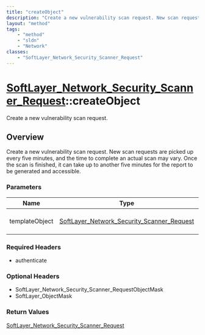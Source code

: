 ```yaml
---
title: "createObject"
description: "Create a new vulnerability scan request. New scan requests are picked up every five minutes, and the time to complete an... "
layout: "method"
tags:
    - "method"
    - "sldn"
    - "Network"
classes:
    - "SoftLayer_Network_Security_Scanner_Request"
---
```

# [SoftLayer_Network_Security_Scanner_Request](/reference/services/SoftLayer_Network_Security_Scanner_Request)::createObject

Create a new vulnerability scan request.


## Overview 
Create a new vulnerability scan request. New scan requests are picked up every five minutes, and the time to complete an actual scan may vary. Once the scan is finished, it can take up to another five minutes for the report to be generated and accessible. 

### Parameters 
|Name | Type | Description |
| --- | --- | --- |
|templateObject| <a href='/reference/datatypes/SoftLayer_Network_Security_Scanner_Request'>SoftLayer_Network_Security_Scanner_Request </a>| The SoftLayer_Network_Security_Scanner_Request object that you wish to create.|


### Required Headers
* authenticate

### Optional Headers
* SoftLayer_Network_Security_Scanner_RequestObjectMask
* SoftLayer_ObjectMask

### Return Values
<a href='/reference/datatypes/SoftLayer_Network_Security_Scanner_Request'>SoftLayer_Network_Security_Scanner_Request </a>

